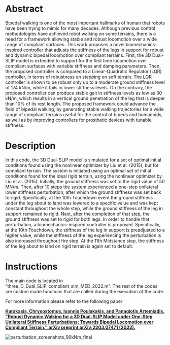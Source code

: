 # Abstract
Bipedal walking is one of the most important hallmarks of human that robots have been trying to mimic for many decades. Although previous control methodologies have achieved robot walking on some terrains, there is a need for a framework allowing stable and robust locomotion over a wide range of compliant surfaces. This work proposes a novel biomechanics-inspired controller that adjusts the stiffness of the legs in support for robust and dynamic bipedal locomotion over compliant terrains. First, the 3D Dual-SLIP model is extended to support for the first time locomotion over compliant surfaces with variable stiffness and damping parameters. Then, the proposed controller is compared to a Linear-Quadratic Regulator (LQR) controller, in terms of robustness on stepping on soft terrain. The LQR controller is shown to be robust only up to a moderate ground stiffness level of 174 kN/m, while it fails in lower stiffness levels. On the contrary, the proposed controller can produce stable gait in stiffness levels as low as 30 kN/m, which results in a vertical ground penetration of the leg that is deeper than 10% of its rest length. The proposed framework could advance the field of bipedal walking, by generating stable walking trajectories for a wide range of compliant terrains useful for the control of bipeds and humanoids, as well as by improving controllers for prosthetic devices with tunable stiffness.

# Description
In this code, the 3D Dual-SLIP model is simulated for a set of optimal initial conditions found using the nonlinear optimizer by Liu et al. (2015), but for compliant terrain. The system is initiated using an optimal set of initial conditions found for the ideal rigid terrain, using the nonlinear optimizer by Liu et al. (2015). Initially, the ground stiffness was set to the rigid value of 50 MN/m. Then, after 10 steps the system experienced a one-step unilateral lower stiffness perturbation, after which the ground stiffness was set back to rigid. Specifically, at the 10th Touchdown event the ground stiffness under the leg about to land was lowered to a specific value and was kept constant throughout the whole step, while the ground stiffness of the leg in support remained to rigid. Next, after the completion of that step, the ground stiffness was set to rigid for both legs. In order to handle that perturbation, a biomechanics-inspired controller is proposed. Specifically, at the 10th Touchdown, the stiffness of the leg in support is preadjusted to a higher value, while the stiffness of the leg experiencing the perturbation is also increased throughout the step. At the 11th Midstance step, the stiffness of the leg about to land on rigid terrain is again set to default.

# Instructions
The main code is located in "three_D_Dual_SLIP_compliant_sim_MED_2022.m". The rest of the codes are custom made functions that are called during the execution of the code.

For more information please refer to the following paper:

**[Karakasis, Chrysostomos, Ioannis Poulakakis, and Panagiotis Artemiadis. "Robust Dynamic Walking for a 3D Dual-SLIP Model under One-Step Unilateral Stiffness Perturbations: Towards Bipedal Locomotion over Compliant Terrain." arXiv preprint arXiv:2203.07471 (2022).](https://arxiv.org/abs/2203.07471)**

![perturbation_screenshots_90kNm_final](https://user-images.githubusercontent.com/95447396/159397608-f42770cb-daae-45e7-968f-e54667598d74.png)

